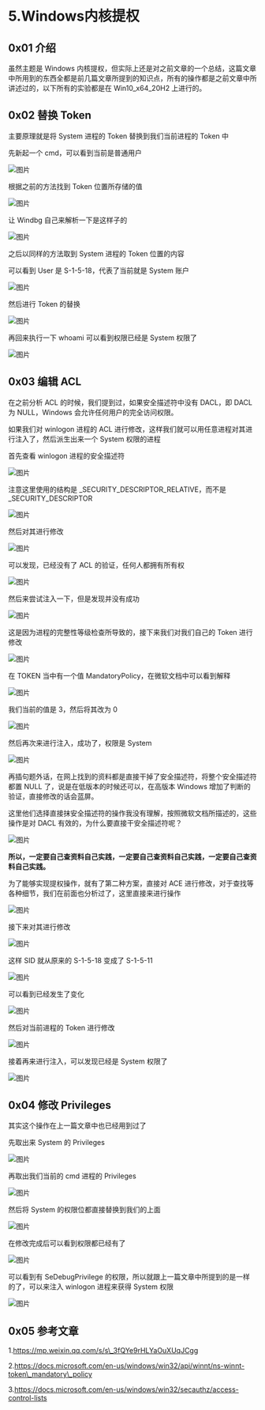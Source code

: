 # 5.Windows内核提权

## 0x01 介绍

虽然主题是 Windows 内核提权，但实际上还是对之前文章的一个总结，这篇文章中所用到的东西全都是前几篇文章所提到的知识点，所有的操作都是之前文章中所讲述过的，以下所有的实验都是在 Win10\_x64\_20H2 上进行的。

## 0x02 替换 Token

主要原理就是将 System 进程的 Token 替换到我们当前进程的 Token 中

先新起一个 cmd，可以看到当前是普通用户

![图片](https://img-blog.csdnimg.cn/img\_convert/38528791eec539853c6810881f545deb.png)

根据之前的方法找到 Token 位置所存储的值

![图片](https://img-blog.csdnimg.cn/img\_convert/44b4241e23c28e93aac76e33f6ad7861.png)

让 Windbg 自己来解析一下是这样子的

![图片](https://img-blog.csdnimg.cn/img\_convert/6a5d64c4c909b26fcee64895426190d9.png)

之后以同样的方法取到 System 进程的 Token 位置的内容

可以看到 User 是 S-1-5-18，代表了当前就是 System 账户

![图片](https://img-blog.csdnimg.cn/img\_convert/e5e206f20a5272fea8217755254a2dea.png)

然后进行 Token 的替换

![图片](https://img-blog.csdnimg.cn/img\_convert/6ea9dea8364f7e8e6f4e25d5940273c6.png)

再回来执行一下 whoami 可以看到权限已经是 System 权限了

![图片](https://img-blog.csdnimg.cn/img\_convert/b516ab30a1a8f6a8d3dbd61b64e21c8f.png)

## 0x03 编辑 ACL

在之前分析 ACL 的时候，我们提到过，如果安全描述符中没有 DACL，即 DACL 为 NULL，Windows 会允许任何用户的完全访问权限。

如果我们对 winlogon 进程的 ACL 进行修改，这样我们就可以用任意进程对其进行注入了，然后派生出来一个 System 权限的进程

首先查看 winlogon 进程的安全描述符

![图片](https://img-blog.csdnimg.cn/img\_convert/4202ad7ffe9790538c797cc73eeb4502.png)

注意这里使用的结构是 \_SECURITY\_DESCRIPTOR\_RELATIVE，而不是 \_SECURITY\_DESCRIPTOR

![图片](https://img-blog.csdnimg.cn/img\_convert/359f187bcdb211d525935bdf9f38ee1a.png)

然后对其进行修改

![图片](https://img-blog.csdnimg.cn/img\_convert/a3276d17d83d89e2fb27f0c36eaf8db9.png)

可以发现，已经没有了 ACL 的验证，任何人都拥有所有权

![图片](https://img-blog.csdnimg.cn/img\_convert/05d46b940d1421a01da20a65a728d1cf.png)

然后来尝试注入一下，但是发现并没有成功

![图片](https://img-blog.csdnimg.cn/img\_convert/aa1dfd8ca341f0504c174ccbf523bbc4.png)

这是因为进程的完整性等级检查所导致的，接下来我们对我们自己的 Token 进行修改

![图片](https://img-blog.csdnimg.cn/img\_convert/869b5a4dfaeb657cdb496b8f1370e165.png)

在 TOKEN 当中有一个值 MandatoryPolicy，在微软文档中可以看到解释

![图片](https://img-blog.csdnimg.cn/img\_convert/f80550ae3585a5e2dd8f2e6f001ec6b1.png)

我们当前的值是 3，然后将其改为 0

![图片](https://img-blog.csdnimg.cn/img\_convert/becc43c57ec1aded8fd1466fb201916d.png)

然后再次来进行注入，成功了，权限是 System

![图片](https://img-blog.csdnimg.cn/img\_convert/7db12b9e70b67bfa028634a5d5f66887.png)

再插句题外话，在网上找到的资料都是直接干掉了安全描述符，将整个安全描述符都置 NULL 了，说是在低版本的时候还可以，在高版本 Windows 增加了判断的验证，直接修改的话会蓝屏。

这里他们选择直接抹安全描述符的操作我没有理解，按照微软文档所描述的，这些操作是对 DACL 有效的，为什么要直接干安全描述符呢？

![图片](https://img-blog.csdnimg.cn/img\_convert/9a78bfe7918c988c93815cee9eefb823.png)

**所以，一定要自己查资料自己实践，一定要自己查资料自己实践，一定要自己查资料自己实践。**

为了能够实现提权操作，就有了第二种方案，直接对 ACE 进行修改，对于查找等各种细节，我们在前面也分析过了，这里直接来进行操作

![图片](https://img-blog.csdnimg.cn/img\_convert/c9c7e86824f0fc9aaa3a4905556c474e.png)

接下来对其进行修改

![图片](https://img-blog.csdnimg.cn/img\_convert/89a3422a97fccd1bfcaad8961e2ff582.png)

这样 SID 就从原来的 S-1-5-18 变成了 S-1-5-11

![图片](https://img-blog.csdnimg.cn/img\_convert/5d490b491ad835625e373f0bb6a63a3e.png)

可以看到已经发生了变化

![图片](https://img-blog.csdnimg.cn/img\_convert/aff644ffa07ca5f3e9c5fefbacd2d3a5.png)

然后对当前进程的 Token 进行修改

![图片](https://img-blog.csdnimg.cn/img\_convert/c97cf1017aeeae56197711c03c649665.png)

接着再来进行注入，可以发现已经是 System 权限了

![图片](https://img-blog.csdnimg.cn/img\_convert/d4aa90db96aa481b1832a8a16f6f4b88.png)

## 0x04 修改 Privileges

其实这个操作在上一篇文章中也已经用到过了

先取出来 System 的 Privileges

![图片](https://img-blog.csdnimg.cn/img\_convert/ea0b66b76082cc9d70f8a177a1f748b1.png)

再取出我们当前的 cmd 进程的 Privileges

![图片](https://img-blog.csdnimg.cn/img\_convert/2b42c6b88b0769cb41f7e651128a7834.png)

然后将 System 的权限位都直接替换到我们的上面

![图片](https://img-blog.csdnimg.cn/img\_convert/596533f42a7d62e9da7840927394514e.png)

在修改完成后可以看到权限都已经有了

![图片](https://img-blog.csdnimg.cn/img\_convert/17d8e8e03f19caa80ea182faafb4df00.png)

可以看到有 SeDebugPrivilege 的权限，所以就跟上一篇文章中所提到的是一样的了，可以来注入 winlogon 进程来获得 System 权限

![图片](https://img-blog.csdnimg.cn/img\_convert/c68ce27166ef9a0d714859cf0ee83446.png)

## 0x05 参考文章

1.https://mp.weixin.qq.com/s/s\_3fQYe9rHLYaOuXUqJCgg

2.https://docs.microsoft.com/en-us/windows/win32/api/winnt/ns-winnt-token\_mandatory\_policy

3.https://docs.microsoft.com/en-us/windows/win32/secauthz/access-control-lists
